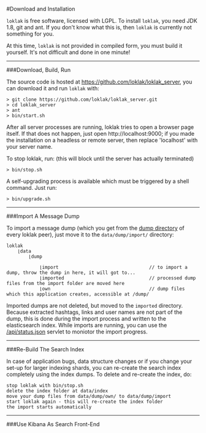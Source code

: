 #Download and Installation

`loklak` is free software, licensed with LGPL. To install `loklak`, you need JDK 1.8, git and ant. If you don't know what this is, then `loklak` is currently not something for you.

At this time, `loklak` is not provided in compiled form, you must build it yourself. It's not difficult and done in one minute!

***

###Download, Build, Run

The source code is hosted at https://github.com/loklak/loklak_server, you can download it and run `loklak` with:

    > git clone https://github.com/loklak/loklak_server.git
    > cd loklak_server
    > ant
    > bin/start.sh

After all server processes are running, loklak tries to open a browser page itself. If that does not happen, just open http://localhost:9000; if you made the installation on a headless or remote server, then replace 'localhost' with your server name.

To stop loklak, run: (this will block until the server has actually terminated)

    > bin/stop.sh

A self-upgrading process is available which must be triggered by a shell command. Just run:

    > bin/upgrade.sh
    
***

###Import A Message Dump

To import a message dump (which you get from the [dump directory](http://loklak.org/dump/) of every loklak peer), just move it to the `data/dump/import/` directory:

    loklak
        ⌊data
            ⌊dump
     
                ⌊import                                 // to import a dump, throw the dump in here, it will got to...
                ⌊imported                               // processed dump files from the import folder are moved here
                ⌊own                                    // dump files which this application creates, accessible at /dump/

Imported dumps are not deleted, but moved to the `imported` directory. Because extracted hashtags, links and user names are not part of the dump, this is done during the import process and written to the elasticsearch index. While imports are running, you can use the [/api/status.json](http://loklak.org/api.html#status) servlet to moniotor the import progress.

***

###Re-Build The Search Index

In case of application bugs, data structure changes or if you change your set-up for larger indexing shards, you can re-create the search index completely using the index dumps. To delete and re-create the index, do:

    stop loklak with bin/stop.sh
    delete the index folder at data/index
    move your dump files from data/dump/own/ to data/dump/import
    start loklak again - this will re-create the index folder
    the import starts automatically
    
***

###Use Kibana As Search Front-End


